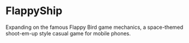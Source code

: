 # FlappyShip
Expanding on the famous Flappy Bird game mechanics, a space-themed shoot-em-up style casual game for mobile phones.
